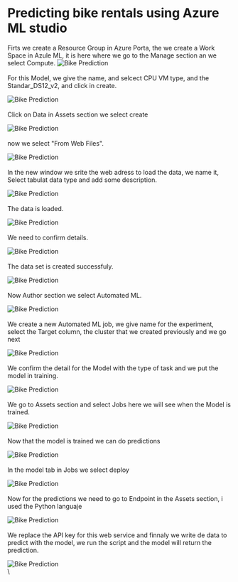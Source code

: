 # Predicting bike rentals using Azure ML studio
Firts we create a Resource Group in Azure Porta, the we create a Work Space in Azule ML, it is here where we go to the Manage section an we select Compute. 
![Bike Prediction](Bike%20Prediction/2022-06-10%20(1).png)\
\
For this Model, we give the name, and selcect CPU VM type, and the Standar_DS12_v2, and click in create. 

![Bike Prediction](Bike%20Prediction/2022-06-10%20(2).png)\
\
Click on Data in Assets section we select create

![Bike Prediction](Bike%20Prediction/2022-06-10%20(3).png)\
\
now we select "From Web Files".

![Bike Prediction](Bike%20Prediction/2022-06-10%20(4).png)\
\
In the new window we srite the web adress to load the data, we name it, Select tabulat data type and add some description.

![Bike Prediction](Bike%20Prediction/2022-06-10%20(5).png)\
\
The data is loaded.

![Bike Prediction](Bike%20Prediction/2022-06-10%20(6).png)\
\
We need to confirm details.

![Bike Prediction](Bike%20Prediction/2022-06-10%20(7).png)\
\
The data set is created successfuly.

![Bike Prediction](Bike%20Prediction/2022-06-10%20(8).png)\
\
Now Author section we select Automated ML.

![Bike Prediction](Bike%20Prediction/2022-06-10%20(9).png)\
\
We create a new Automated ML job, we give name for the experiment, select the Target column, the cluster that we created previously and we go next

![Bike Prediction](Bike%20Prediction/2022-06-10%20(10).png)\
\
We confirm the detail for the Model with the type of task and we put the model in training.

![Bike Prediction](Bike%20Prediction/2022-06-10%20(11).png)\
\
We go to Assets section and select Jobs here we will see when the Model is trained.

![Bike Prediction](Bike%20Prediction/2022-06-10%20(19).png)\
\
Now that the model is trained we can do predictions

![Bike Prediction](Bike%20Prediction/2022-06-10%20(20).png)\
\
In the model tab in Jobs we select deploy

![Bike Prediction](Bike%20Prediction/2022-06-10%20(21).png)\
\
Now for the predictions we need to go to Endpoint in the Assets section, i used the Python languaje 

![Bike Prediction](Bike%20Prediction/2022-06-10%20(22).png)\
\
We replace the API key for this web service and finnaly we write de data to predict with the model, we run the script and the model will return the prediction.

![Bike Prediction](Bike%20Prediction/2022-06-10%20(23).png )\
\





